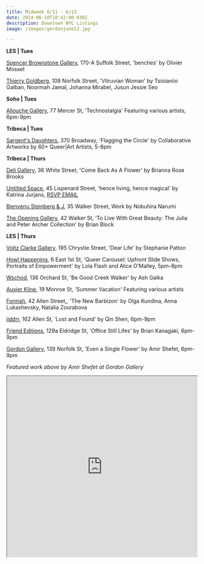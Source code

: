```yaml
---
title: Midweek 6/11 - 6/13
date: 2024-06-10T18:42:08.030Z
description: Downtown NYC Listings
image: /images/gordonjune13.jpg

---
```

**L﻿ES | Tues**

[Spencer Brownstone Gallery](https://spencerbrownstonegallery.com/main), 170-A Suffolk Street, 'benches' by Olivier Mosset

[Thierry Goldberg](https://thierrygoldberg.com/exhibitions/94/press_release_text/), 109 Norfolk Street, 'Vitruvian Woman' by Tsioianiio Galban, Noormah Jamal, Johanna Mirabel, Jusun Jessie Seo

**S﻿oho | Tues**

[Allouche Gallery](https://allouchegallery.com/), 77 Mercer St, 'Technostalgia' Featuring various artists, 6pm-9pm

**T﻿ribeca | Tues**

[Sargent's Daughters](https://www.sargentsdaughters.com/queerart-flagging-the-circle), 370 Broadway, 'Flagging the Circle' by Collaborative Artworks by 60+ Queer|Art Artists, 5-8pm

**T﻿ribeca | Thurs**

[Deli Gallery](https://deligallery.com/Exhibitions), 36 White Street, 'Come Back As A Flower' by Brianna Rose Brooks

[Untitled Space](https://untitled-space.com/katrina-jurjans-hence-living-hence-magical/), 45 Lispenard Street, 'hence living, hence magical' by Katrina Jurjans, [RSVP EMAIL](events@untitled-space.com)

[Bienvenu Steinberg & J](http://www.bsandj.com/), 35 Walker Street, Work by Nobuhira Narumi

[The Opening Gallery](https://www.theopeninggallery.com/), 42 Walker St, 'To Live With Great Beauty: The Julia and Peter Archer Collection' by Brian Block

**L﻿ES | Thurs**

[Voltz Clarke Gallery](https://voltzclarke.com/exhibitions/stephanie-patton-dear-life/), 195 Chrystie Street, 'Dear Life' by Stephanie Patton

[Howl Happening](https://www.howlarts.org/event/lola-flash-and-alice-omalley/), 6 East 1st St, 'Queer Carousel: Upfront Slide Shows, Portraits of Empowerment' by Lola Flash and Alice O’Malley, 5pm-8pm

[Wschod](https://www.instagram.com/wschodgallery), 136 Orchard St, 'Be Good Creek Walker' by Ash Galka

[Auxier Kline](https://www.auxierkline.com/), 19 Monroe St, 'Summer Vacation' Featuring various artists

[Formah](https://theformah.com/), 42 Allen Street,, 'The New Barbizon' by Olga Kundina, Anna Lukashevsky, Natalia Zourabova

[iiddrr](https://iidrr.com/), 162 Allen St, 'Lost and Found' by Qin Shen, 6pm-9pm

[Friend Editions](https://www.instagram.com/friendeditions), 129a Eldridge St, 'Office Still Lifes' by Brian Kanagaki, 6pm-9pm

[Gordon Gallery](https://www.gordongallery.co.il/exhibition/amir-shefet-even-a-single-flower), 139 Norfolk St, 'Even a Single Flower' by Amir Shefet, 6pm-9pm

*F﻿eatured work above by Amir Shefet at Gordon Gallery*

<iframe src="https://www.google.com/maps/d/u/1/embed?mid=1D7AhkiFIYFWtLhlmkx8QtQk8Qj_d5f8&ehbc=2E312F" width="100%" height="480"></iframe>